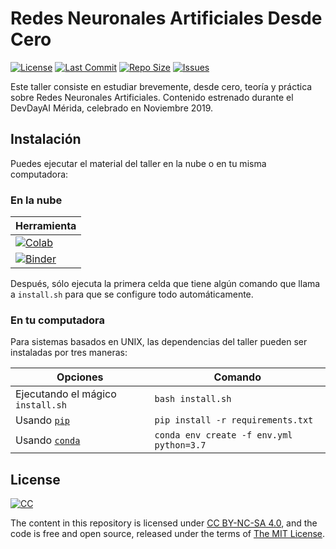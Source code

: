 # Redes Neuronales Artificiales Desde Cero

[![License](https://img.shields.io/github/license/ajcyucatan/redes-neuronales?style=popout-square)](https://github.com/ajcyucatan/redes-neuronales/blob/master/LICENSE "License")
[![Last Commit](https://img.shields.io/github/last-commit/ajcyucatan/redes-neuronales?style=popout-square)](https://github.com/ajcyucatan/redes-neuronales/commits/master "Last Commit")
[![Repo Size](https://img.shields.io/github/repo-size/ajcyucatan/redes-neuronales?style=popout-square)](https://github.com/ajcyucatan/redes-neuronales.git "Repo Size")
[![Issues](https://img.shields.io/github/issues/ajcyucatan/redes-neuronales?style=popout-square)](https://github.com/ajcyucatan/redes-neuronales/issues "Issues")

Este taller consiste en estudiar brevemente, desde cero, teoría y práctica sobre Redes Neuronales Artificiales. Contenido estrenado durante el DevDayAI Mérida, celebrado en Noviembre 2019.



## Instalación

Puedes ejecutar el material del taller en la nube o en tu misma computadora:

### En la nube

| Herramienta   |
| ------------- |
| [![Colab](https://colab.research.google.com/assets/colab-badge.svg)](https://colab.research.google.com/github/ajcyucatan/intro-python "Google Colaboratory") |
| [![Binder](https://mybinder.org/badge_logo.svg)](https://mybinder.org/v2/gh/ajcyucatan/intro-python/master "Binder") |

Después, sólo ejecuta la primera celda que tiene algún comando que llama a `install.sh` para que se configure todo automáticamente.

### En tu computadora

Para sistemas basados en UNIX, las dependencias del taller pueden ser instaladas por tres maneras:

| Opciones       | Comando       |
| -------------- | ------------- |
| Ejecutando el mágico `install.sh` | `bash install.sh` |
| Usando [`pip`](https://pypi.org/project/pip) | `pip install -r requirements.txt` |
| Usando [`conda`](https://docs.conda.io/en/latest/) | `conda env create -f env.yml python=3.7` |


## License

[![CC](http://forthebadge.com/images/badges/cc-nc-sa.svg)](https://creativecommons.org/licenses/by-nc-sa/4.0 "CC BY-NC-SA 4.0")

The content in this repository is licensed under [CC BY-NC-SA 4.0](https://creativecommons.org/licenses/by-nc-sa/4.0), and the code is free and open source, released under the terms of [The MIT License](https://mit-license.org).

